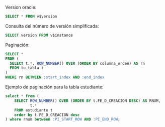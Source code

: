Version oracle:

```sql
SELECT * FROM v$version
```

Consulta del número de versión simplificada:
```sql
SELECT version FROM v$instance
```

Paginación:
```sql
SELECT *
FROM (
  SELECT t.*, ROW_NUMBER() OVER (ORDER BY columna_orden) AS rn
  FROM tu_tabla t
)
WHERE rn BETWEEN :start_index AND :end_index
```
Ejemplo de paginación para la tabla estudiante:
```sql
select * from (
    SELECT ROW_NUMBER() OVER (ORDER BY t.FE_D_CREACION DESC) AS RNUM,
           t.*
    FROM estudiante t
    order by t.FE_D_CREACION desc
) where rnum between :PI_START_ROW AND :PI_END_ROW;
```
